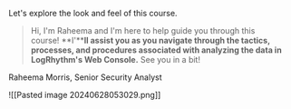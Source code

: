 
Let's explore the look and feel of this course.

> Hi, I'm Raheema and I'm here to help guide you through this course! **I'****ll assist you as you navigate through the tactics, processes, and procedures associated with analyzing the data in LogRhythm's Web Console.** See you in a bit!

Raheema Morris, Senior Security Analyst


![[Pasted image 20240628053029.png]]


